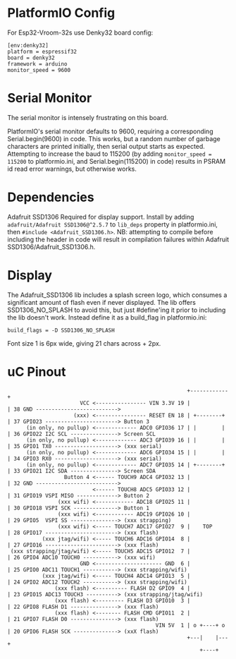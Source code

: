 # PlatformIO Config

For Esp32-Vroom-32s use Denky32 board config:

```
[env:denky32]
platform = espressif32
board = denky32
framework = arduino
monitor_speed = 9600
```

# Serial Monitor

The serial monitor is intensely frustrating on this board.  

PlatformIO's serial monitor defaults to 9600, requiring a corresponding Serial.begin(9600) in code.
This works, but a random number of garbage characters are printed initially, then serial output starts as expected.
Attempting to increase the baud to 115200 (by adding `monitor_speed = 115200` to platformio.ini, and Serial.begin(115200) in code) results in PSRAM id read error warnings, but otherwise works.

# Dependencies

Adafruit SSD1306
    Required for display support.
    Install by adding `adafruit/Adafruit SSD1306@^2.5.7` to `lib_deps` property in platformio.ini, then `#include <Adafruit_SSD1306.h>`.
    NB: attempting to compile before including the header in code will result in compilation failures within Adafruit SSD1306/Adafruit_SSD1306.h.

# Display

The Adafruit_SSD1306 lib includes a splash screen logo, which consumes a significant amount of flash even if never displayed.
The lib offers SSD1306_NO_SPLASH to avoid this, but just #define'ing it prior to including the lib doesn't work. Instead define it as a build_flag in platformio.ini:

```
build_flags = -D SSD1306_NO_SPLASH
```

Font size 1 is 6px wide, giving 21 chars across + 2px.

# uC Pinout

```
                                                         +------------+
                       VCC <---------------- VIN 3.3V 19 |            | 38 GND -------------------------->
                     (xxx) <---------------- RESET EN 18 | +--------+ | 37 GPIO23 -----------------------> Button 3
      (in only, no pullup) <------------- ADC0 GPIO36 17 | |        | | 36 GPIO22 I2C SCL ---------------> Screen SCL
      (in only, no pullup) <------------- ADC3 GPIO39 16 | |        | | 35 GPIO1 TX0 --------------------> (xxx serial)
      (in only, no pullup) <------------- ADC6 GPIO34 15 | |        | | 34 GPIO3 RX0 --------------------> (xxx serial)
      (in only, no pullup) <------------- ADC7 GPIO35 14 | +--------+ | 33 GPIO21 I2C SDA ---------------> Screen SDA
                  Button 4 <------ TOUCH9 ADC4 GPIO32 13 |            | 32 GND --------------------------> 
                           <------ TOUCH8 ADC5 GPIO33 12 |            | 31 GPIO19 VSPI MISO -------------> Button 2
                (xxx wifi) <------------ ADC18 GPIO25 11 |            | 30 GPIO18 VSPI SCK --------------> Button 1
                (xxx wifi) <------------ ADC19 GPIO26 10 |            | 29 GPIO5  VSPI SS ---------------> (xxx strapping)
                (xxx wifi) <----- TOUCH7 ADC17 GPIO27  9 |    TOP     | 28 GPIO17 -----------------------> (xxx flash)
           (xxx jtag/wifi) <----- TOUCH6 ADC16 GPIO14  8 |            | 27 GPIO16 -----------------------> (xxx flash) 
 (xxx strapping/jtag/wifi) <----- TOUCH5 ADC15 GPIO12  7 |            | 26 GPIO4 ADC10 TOUCH0 -----------> (xxx wifi)
                       GND <--------------------- GND  6 |            | 25 GPIO0 ADC11 TOUCH1 -----------> (xxx strapping/wifi) 
           (xxx jtag/wifi) <----- TOUCH4 ADC14 GPIO13  5 |            | 24 GPIO2 ADC12 TOUCH2 -----------> (xxx strapping/wifi)
               (xxx flash) <---------- FLASH D2 GPIO9  4 |            | 23 GPIO15 ADC13 TOUCH3 ----------> (xxx strapping/jtag/wifi) 
               (xxx flash) <--------- FLASH D3 GPIO10  3 |            | 22 GPIO8 FLASH D1 ---------------> (xxx flash)
               (xxx flash) <-------- FLASH CMD GPIO11  2 |            | 21 GPIO7 FLASH D0 ---------------> (xxx flash)
                                               VIN 5V  1 | o +----+ o | 20 GPIO6 FLASH SCK --------------> (xxX flash)
                                                         +---|    |---+ 
                                                             +----+
```
